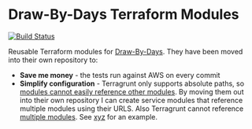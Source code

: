 # Draw-By-Days Terraform Modules

[![Build Status](https://circleci.com/gh/SketchingDev/draw-by-days-terraform-modules/tree/master.svg?style=svg)](https://circleci.com/gh/SketchingDev/draw-by-days-terraform-modules/tree/master)

Reusable Terraform modules for [Draw-By-Days](). They have been moved into their own repository
to:
 * **Save me money** - the tests run against AWS on every commit
 * **Simplify configuration** - Terragrunt only supports absolute paths, so [modules cannot easily 
 reference other modules](https://community.gruntwork.io/t/relative-paths-in-terragrunt-modules/144/6). By
 moving them out into their own repository I can create service modules that reference multiple modules
 using their URLS. Also Terragrunt cannot reference [multiple modules](https://github.com/gruntwork-io/terragrunt/issues/350). See [xyz]() for an example.
